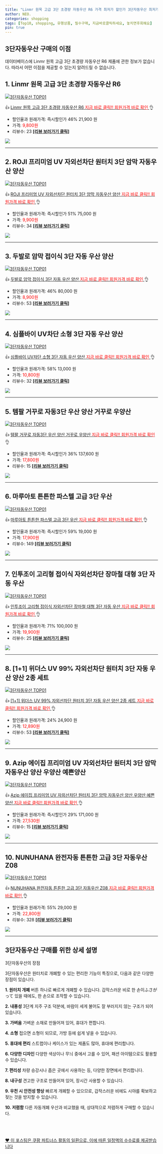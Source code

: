 ```yaml
---
title: "Linmr 원목 고급 3단 초경량 자동우산 R6 가격 최저가 할인가 3단자동우산 최저가 추천 제품 비교"
author: NEO.
categories: shopping
tags: [Top10, shopping, 유행상품, 필수구매, 지금바로클릭하세요, 놓치면후회해요]
pin: true
---
```

## 3단자동우산 구매의 이점
데이터베이스에 Linmr 원목 고급 3단 초경량 자동우산 R6 제품에 관한 정보가 없습니다. 따라서 어떤 이점을 제공할 수 있는지 알려드릴 수 없습니다.

   

## 1. Linmr 원목 고급 3단 초경량 자동우산 R6

[![3단자동우산 TOP01](https://thumbnail10.coupangcdn.com/thumbnails/remote/490x490ex/image/vendor_inventory/37e5/b01d06cf3447503874325deb45fbd192413960423d1f6f11b25e4177698c.png)](https://link.coupang.com/re/AFFSDP?lptag=AF3617701&subid=GithubCoopas&pageKey=7987146922&traceid=V0-153&itemId=22188735363&vendorItemId=89235769360)


👍 [Linmr 원목 고급 3단 초경량 자동우산 R6 <font color=red> 지금 바로 클릭!! 회원가격 바로 확인 </font> ](https://link.coupang.com/re/AFFSDP?lptag=AF3617701&subid=GithubCoopas&pageKey=7987146922&traceid=V0-153&itemId=22188735363&vendorItemId=89235769360) 👌 


- 할인율과 원래가격: 즉시할인가 46%  21,900   원
- 가격: <span style='color:red'>9,800원</span>
- 리뷰수: 23  [**[리뷰 보러가기 클릭]**](https://link.coupang.com/re/AFFSDP?lptag=AF3617701&subid=GithubCoopas&pageKey=7987146922&traceid=V0-153&itemId=22188735363&vendorItemId=89235769360)

[![](/discount_price.png)](https://link.coupang.com/re/AFFSDP?lptag=AF3617701&subid=GithubCoopas&pageKey=7987146922&traceid=V0-153&itemId=22188735363&vendorItemId=89235769360)

---


   

## 2. ROJI 프리미엄 UV 자외선차단 원터치 3단 암막 자동우산 양산

[![3단자동우산 TOP01](https://thumbnail9.coupangcdn.com/thumbnails/remote/490x490ex/image/retail/images/4437171040847157-807017bd-0082-4dfc-9140-cc829f0c3ba4.jpg)](https://link.coupang.com/re/AFFSDP?lptag=AF3617701&subid=GithubCoopas&pageKey=6543873807&traceid=V0-153&itemId=14581099243&vendorItemId=81823175593)


👍 [ROJI 프리미엄 UV 자외선차단 원터치 3단 암막 자동우산 양산 <font color=red> 지금 바로 클릭!! 회원가격 바로 확인 </font> ](https://link.coupang.com/re/AFFSDP?lptag=AF3617701&subid=GithubCoopas&pageKey=6543873807&traceid=V0-153&itemId=14581099243&vendorItemId=81823175593) 👌 


- 할인율과 원래가격: 즉시할인가 51%  75,000   원
- 가격: <span style='color:red'>9,900원</span>
- 리뷰수: 34  [**[리뷰 보러가기 클릭]**](https://link.coupang.com/re/AFFSDP?lptag=AF3617701&subid=GithubCoopas&pageKey=6543873807&traceid=V0-153&itemId=14581099243&vendorItemId=81823175593)

[![](/discount_price.png)](https://link.coupang.com/re/AFFSDP?lptag=AF3617701&subid=GithubCoopas&pageKey=6543873807&traceid=V0-153&itemId=14581099243&vendorItemId=81823175593)

---


   

## 3. 두발로 암막 접이식 3단 자동 우산 양산

[![3단자동우산 TOP01](https://thumbnail8.coupangcdn.com/thumbnails/remote/490x490ex/image/retail/images/4706300031319877-489c4162-14bd-49e4-ba81-81f9c576daf0.JPG)](https://link.coupang.com/re/AFFSDP?lptag=AF3617701&subid=GithubCoopas&pageKey=5849696640&traceid=V0-153&itemId=10174917144&vendorItemId=77457955938)


👍 [두발로 암막 접이식 3단 자동 우산 양산 <font color=red> 지금 바로 클릭!! 회원가격 바로 확인 </font> ](https://link.coupang.com/re/AFFSDP?lptag=AF3617701&subid=GithubCoopas&pageKey=5849696640&traceid=V0-153&itemId=10174917144&vendorItemId=77457955938) 👌 


- 할인율과 원래가격: 46%  80,000   원
- 가격: <span style='color:red'>8,900원</span>
- 리뷰수: 53  [**[리뷰 보러가기 클릭]**](https://link.coupang.com/re/AFFSDP?lptag=AF3617701&subid=GithubCoopas&pageKey=5849696640&traceid=V0-153&itemId=10174917144&vendorItemId=77457955938)

[![](/discount_price.png)](https://link.coupang.com/re/AFFSDP?lptag=AF3617701&subid=GithubCoopas&pageKey=5849696640&traceid=V0-153&itemId=10174917144&vendorItemId=77457955938)

---


   

## 4. 심플바이 UV차단 소형 3단 자동 우산 양산

[![3단자동우산 TOP01](https://thumbnail7.coupangcdn.com/thumbnails/remote/490x490ex/image/vendor_inventory/128d/9c8a129d394365d229d257ae7b2426e8a520fa34fb10b3a3d702477d4564.png)](https://link.coupang.com/re/AFFSDP?lptag=AF3617701&subid=GithubCoopas&pageKey=7900680630&traceid=V0-153&itemId=21650800415&vendorItemId=88701493256)


👍 [심플바이 UV차단 소형 3단 자동 우산 양산 <font color=red> 지금 바로 클릭!! 회원가격 바로 확인 </font> ](https://link.coupang.com/re/AFFSDP?lptag=AF3617701&subid=GithubCoopas&pageKey=7900680630&traceid=V0-153&itemId=21650800415&vendorItemId=88701493256) 👌 


- 할인율과 원래가격: 58%  13,000   원
- 가격: <span style='color:red'>10,800원</span>
- 리뷰수: 32  [**[리뷰 보러가기 클릭]**](https://link.coupang.com/re/AFFSDP?lptag=AF3617701&subid=GithubCoopas&pageKey=7900680630&traceid=V0-153&itemId=21650800415&vendorItemId=88701493256)

[![](/discount_price.png)](https://link.coupang.com/re/AFFSDP?lptag=AF3617701&subid=GithubCoopas&pageKey=7900680630&traceid=V0-153&itemId=21650800415&vendorItemId=88701493256)

---


   

## 5. 템팔 거꾸로 자동3단 우산 양산 거꾸로 우양산

[![3단자동우산 TOP01](https://thumbnail9.coupangcdn.com/thumbnails/remote/490x490ex/image/vendor_inventory/1db6/89985c5c546027e1bae138f675bc162e563aa4f121a1e7a770c6ca9182a2.jpg)](https://link.coupang.com/re/AFFSDP?lptag=AF3617701&subid=GithubCoopas&pageKey=7980013839&traceid=V0-153&itemId=22137457278&vendorItemId=89184181867)


👍 [템팔 거꾸로 자동3단 우산 양산 거꾸로 우양산 <font color=red> 지금 바로 클릭!! 회원가격 바로 확인 </font> ](https://link.coupang.com/re/AFFSDP?lptag=AF3617701&subid=GithubCoopas&pageKey=7980013839&traceid=V0-153&itemId=22137457278&vendorItemId=89184181867) 👌 


- 할인율과 원래가격: 즉시할인가 36%  137,600   원
- 가격: <span style='color:red'>17,800원</span>
- 리뷰수: 15  [**[리뷰 보러가기 클릭]**](https://link.coupang.com/re/AFFSDP?lptag=AF3617701&subid=GithubCoopas&pageKey=7980013839&traceid=V0-153&itemId=22137457278&vendorItemId=89184181867)

[![](/discount_price.png)](https://link.coupang.com/re/AFFSDP?lptag=AF3617701&subid=GithubCoopas&pageKey=7980013839&traceid=V0-153&itemId=22137457278&vendorItemId=89184181867)

---


   

## 6. 마루아토 튼튼한 파스텔 고급 3단 우산

[![3단자동우산 TOP01](https://thumbnail9.coupangcdn.com/thumbnails/remote/490x490ex/image/vendor_inventory/1b94/dcf9fe6e9cef0f21ffaa0ab4334e30f6fb4050bd991c60ad17b6d0eae919.jpg)](https://link.coupang.com/re/AFFSDP?lptag=AF3617701&subid=GithubCoopas&pageKey=7865773539&traceid=V0-153&itemId=21474906329&vendorItemId=89047817941)


👍 [마루아토 튼튼한 파스텔 고급 3단 우산 <font color=red> 지금 바로 클릭!! 회원가격 바로 확인 </font> ](https://link.coupang.com/re/AFFSDP?lptag=AF3617701&subid=GithubCoopas&pageKey=7865773539&traceid=V0-153&itemId=21474906329&vendorItemId=89047817941) 👌 


- 할인율과 원래가격: 즉시할인가 59%  19,000   원
- 가격: <span style='color:red'>17,900원</span>
- 리뷰수: 149  [**[리뷰 보러가기 클릭]**](https://link.coupang.com/re/AFFSDP?lptag=AF3617701&subid=GithubCoopas&pageKey=7865773539&traceid=V0-153&itemId=21474906329&vendorItemId=89047817941)

[![](/discount_price.png)](https://link.coupang.com/re/AFFSDP?lptag=AF3617701&subid=GithubCoopas&pageKey=7865773539&traceid=V0-153&itemId=21474906329&vendorItemId=89047817941)

---


   

## 7. 인투조이 고리형 접이식 자외선차단 장마철 대형 3단 자동 우산

[![3단자동우산 TOP01](https://thumbnail9.coupangcdn.com/thumbnails/remote/490x490ex/image/vendor_inventory/ce46/c94a4697cc5bda75bd685605350ec4c38c2fa9be8eedd5f5ca95ad8be070.png)](https://link.coupang.com/re/AFFSDP?lptag=AF3617701&subid=GithubCoopas&pageKey=7913692278&traceid=V0-153&itemId=21721649464&vendorItemId=89399736445)


👍 [인투조이 고리형 접이식 자외선차단 장마철 대형 3단 자동 우산 <font color=red> 지금 바로 클릭!! 회원가격 바로 확인 </font> ](https://link.coupang.com/re/AFFSDP?lptag=AF3617701&subid=GithubCoopas&pageKey=7913692278&traceid=V0-153&itemId=21721649464&vendorItemId=89399736445) 👌 


- 할인율과 원래가격: 71%  100,000   원
- 가격: <span style='color:red'>19,900원</span>
- 리뷰수: 25  [**[리뷰 보러가기 클릭]**](https://link.coupang.com/re/AFFSDP?lptag=AF3617701&subid=GithubCoopas&pageKey=7913692278&traceid=V0-153&itemId=21721649464&vendorItemId=89399736445)

[![](/discount_price.png)](https://link.coupang.com/re/AFFSDP?lptag=AF3617701&subid=GithubCoopas&pageKey=7913692278&traceid=V0-153&itemId=21721649464&vendorItemId=89399736445)

---


   

## 8. [1+1] 위더스 UV 99% 자외선차단 원터치 3단 자동 우산 양산 2종 세트

[![3단자동우산 TOP01](https://thumbnail6.coupangcdn.com/thumbnails/remote/490x490ex/image/vendor_inventory/1004/2baf71449b249b5650bcedf5a245cf1e80137fcf81cf19d3b688ffac425b.jpg)](https://link.coupang.com/re/AFFSDP?lptag=AF3617701&subid=GithubCoopas&pageKey=7967563844&traceid=V0-153&itemId=22052830907&vendorItemId=89100087543)


👍 [[1+1] 위더스 UV 99% 자외선차단 원터치 3단 자동 우산 양산 2종 세트 <font color=red> 지금 바로 클릭!! 회원가격 바로 확인 </font> ](https://link.coupang.com/re/AFFSDP?lptag=AF3617701&subid=GithubCoopas&pageKey=7967563844&traceid=V0-153&itemId=22052830907&vendorItemId=89100087543) 👌 


- 할인율과 원래가격: 24%  24,900   원
- 가격: <span style='color:red'>12,890원</span>
- 리뷰수: 53  [**[리뷰 보러가기 클릭]**](https://link.coupang.com/re/AFFSDP?lptag=AF3617701&subid=GithubCoopas&pageKey=7967563844&traceid=V0-153&itemId=22052830907&vendorItemId=89100087543)

[![](/discount_price.png)](https://link.coupang.com/re/AFFSDP?lptag=AF3617701&subid=GithubCoopas&pageKey=7967563844&traceid=V0-153&itemId=22052830907&vendorItemId=89100087543)

---


   

## 9. Azip 에이집 프리미엄 UV 자외선차단 원터치 3단 암막 자동우산 양산 우양산 예쁜양산

[![3단자동우산 TOP01](https://thumbnail7.coupangcdn.com/thumbnails/remote/490x490ex/image/vendor_inventory/b702/fb3a4ad88951b282eb698763d5474e9c7c6dee927a80e0c2c9a6ab80faf5.jpg)](https://link.coupang.com/re/AFFSDP?lptag=AF3617701&subid=GithubCoopas&pageKey=8054777017&traceid=V0-153&itemId=22603094035&vendorItemId=89644723832)


👍 [Azip 에이집 프리미엄 UV 자외선차단 원터치 3단 암막 자동우산 양산 우양산 예쁜양산 <font color=red> 지금 바로 클릭!! 회원가격 바로 확인 </font> ](https://link.coupang.com/re/AFFSDP?lptag=AF3617701&subid=GithubCoopas&pageKey=8054777017&traceid=V0-153&itemId=22603094035&vendorItemId=89644723832) 👌 


- 할인율과 원래가격: 즉시할인가 29%  171,000   원
- 가격: <span style='color:red'>27,530원</span>
- 리뷰수: 15  [**[리뷰 보러가기 클릭]**](https://link.coupang.com/re/AFFSDP?lptag=AF3617701&subid=GithubCoopas&pageKey=8054777017&traceid=V0-153&itemId=22603094035&vendorItemId=89644723832)

[![](/discount_price.png)](https://link.coupang.com/re/AFFSDP?lptag=AF3617701&subid=GithubCoopas&pageKey=8054777017&traceid=V0-153&itemId=22603094035&vendorItemId=89644723832)

---


   

## 10. NUNUHANA 완전자동 튼튼한 고급 3단 자동우산 Z08

[![3단자동우산 TOP01](https://thumbnail8.coupangcdn.com/thumbnails/remote/490x490ex/image/vendor_inventory/9727/d870418cf1d86283784fe729afaa8378991c5673a07ba4db151581f8c802.jpg)](https://link.coupang.com/re/AFFSDP?lptag=AF3617701&subid=GithubCoopas&pageKey=7980211445&traceid=V0-153&itemId=22138226856&vendorItemId=89250474513)


👍 [NUNUHANA 완전자동 튼튼한 고급 3단 자동우산 Z08 <font color=red> 지금 바로 클릭!! 회원가격 바로 확인 </font> ](https://link.coupang.com/re/AFFSDP?lptag=AF3617701&subid=GithubCoopas&pageKey=7980211445&traceid=V0-153&itemId=22138226856&vendorItemId=89250474513) 👌 


- 할인율과 원래가격: 55%  29,000   원
- 가격: <span style='color:red'>22,800원</span>
- 리뷰수: 328  [**[리뷰 보러가기 클릭]**](https://link.coupang.com/re/AFFSDP?lptag=AF3617701&subid=GithubCoopas&pageKey=7980211445&traceid=V0-153&itemId=22138226856&vendorItemId=89250474513)

[![](/discount_price.png)](https://link.coupang.com/re/AFFSDP?lptag=AF3617701&subid=GithubCoopas&pageKey=7980211445&traceid=V0-153&itemId=22138226856&vendorItemId=89250474513)

---
## 3단자동우산 구매를 위한 상세 설명
3단자동우산의 장점

3단자동우산은 원터치로 개폐할 수 있는 편리한 기능이 특징으로, 다음과 같은 다양한 장점이 있습니다.

**1. 원터치 개폐**
버튼 하나로 빠르게 개폐할 수 있습니다. 갑작스러운 비로 한 손이ふさがって 있을 때에도, 한 손으로 조작할 수 있습니다.

**2. 내풍성**
3단계 지주 구조 덕분에, 바람이 세게 불어도 잘 부러지지 않는 구조가 되어 있습니다.

**3. 가벼움**
가벼운 소재로 만들어져 있어, 휴대가 편합니다.

**4. 소형**
접으면 소형이 되므로, 가방 등에 쉽게 넣을 수 있습니다.

**5. 휴대에 편리**
스트랩이나 케이스가 있는 제품도 많아, 휴대에 편리합니다.

**6. 다양한 디자인**
다양한 색상이나 무늬 중에서 고를 수 있어, 패션 아이템으로도 활용할 수 있습니다.

**7. 편리성**
차량 승강시나 좁은 곳에서 사용하는 등, 다양한 장면에서 편리합니다.

**8. 내구성**
견고한 구조로 만들어져 있어, 장시간 사용할 수 있습니다.

**9. 우천 시 안전성 향상**
빠르게 개폐할 수 있으므로, 갑작스러운 비에도 시야를 확보하고 젖는 것을 방지할 수 있습니다.

**10. 저렴함**
다른 자동개폐 우산과 비교했을 때, 상대적으로 저렴하게 구매할 수 있습니다.<br><br><br><br><br> [ ❤  이 포스팅은 쿠팡 파트너스 활동의 일환으로, 이에 따른 일정액의 수수료를 제공받습니다](https://link.coupang.com/a/bcEFyh)